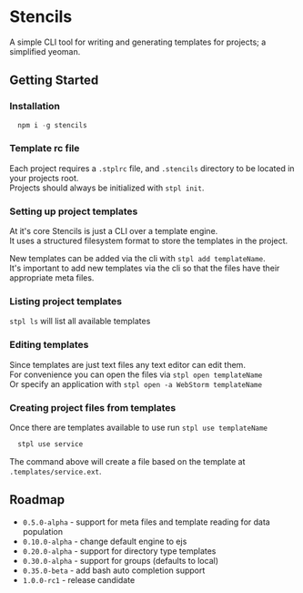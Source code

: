 Stencils
=============

A simple CLI tool for writing and generating templates for projects; a simplified yeoman.

## Getting Started

### Installation

```javascript
  npm i -g stencils
```

### Template rc file

Each project requires a `.stplrc` file, and `.stencils` directory to be located in your projects root.</br>
Projects should always be initialized with `stpl init`.

### Setting up project templates
   
At it's core Stencils is just a CLI over a template engine.<br/>
It uses a structured filesystem format to store the templates in the project.

New templates can be added via the cli with `stpl add templateName`.<br/>
It's important to add new templates via the cli so that the files have their appropriate meta files.
 
### Listing project templates 

`stpl ls` will list all available templates

### Editing templates

Since templates are just text files any text editor can edit them.<br/>
For convenience you can open the files via `stpl open templateName`<br/> 
Or specify an application with `stpl open -a WebStorm templateName`
 
### Creating project files from templates

Once there are templates available to use run `stpl use templateName`

```bash
  stpl use service
```

The command above will create a file based on the template at `.templates/service.ext`.<br/>

## Roadmap

* `0.5.0-alpha`   - support for meta files and template reading for data population
* `0.10.0-alpha`  - change default engine to ejs
* `0.20.0-alpha`  - support for directory type templates
* `0.30.0-alpha`  - support for groups (defaults to local)
* `0.35.0-beta`  - add bash auto completion support
* `1.0.0-rc1`   - release candidate
